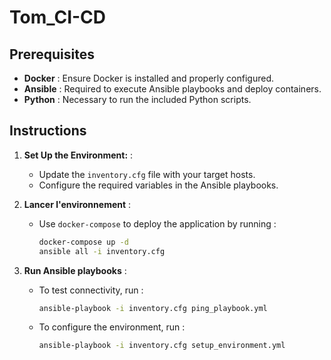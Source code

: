 # Tom_CI-CD

## Prerequisites

- **Docker** : Ensure Docker is installed and properly configured.
- **Ansible** : Required to execute Ansible playbooks and deploy containers.
- **Python** : Necessary to run the included Python scripts.

## Instructions

1. **Set Up the Environment:** :
   - Update the `inventory.cfg` file with your target hosts.
   - Configure the required variables in the Ansible playbooks.

2. **Lancer l'environnement** :
   - Use `docker-compose` to deploy the application by running :
     ```bash
     docker-compose up -d
     ansible all -i inventory.cfg
     ```

3. **Run Ansible playbooks** :
   - To test connectivity, run :
     ```bash
     ansible-playbook -i inventory.cfg ping_playbook.yml
     ```
   - To configure the environment, run :
     ```bash
     ansible-playbook -i inventory.cfg setup_environment.yml
     ```
